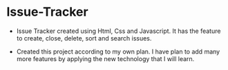 # Issue-Tracker

* Issue Tracker created using Html, Css and Javascript. It has the feature to create, close, delete, sort and search issues.

* Created this project according to my own plan. I have  plan to add many more features by applying the new technology that I will learn. 
